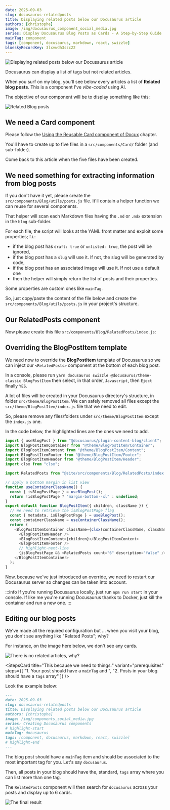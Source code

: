 ```yaml
---
date: 2025-09-03
slug: docusaurus-relatedposts
title: Displaying related posts below our Docusaurus article
authors: [christophe]
image: /img/docusaurus_component_social_media.jpg
series: Display Docusaurus Blog Posts as Cards - A Step-by-Step Guide
mainTag: component
tags: [component, docusaurus, markdown, react, swizzle]
blueskyRecordKey: 3lxvwdh3szc22
---
```


<!-- cspell:ignore relatedposts -->

![Displaying related posts below our Docusaurus article](/img/docusaurus_component_banner.jpg)

Docusaurus can display a list of tags but not related articles.

When you surf on my blog, you'll see below every articles a list of **Related blog posts**. This is a component I've *vibe-coded* using AI.

The objective of our component will be to display something like this:

![Related Blog posts](./images/related.png)

## We need a Card component

Please follow the [Using the Reusable Card component of Docux](/blog/docusaurus-cards#using-the-reusable-card-component-of-docux) chapter.

You'll have to create up to five files in a `src/components/Card/` folder (and sub-folder).

Come back to this article when the five files have been created.

## We need something for extracting information from blog posts

If you don't have it yet, please create the `src/components/Blog/utils/posts.js` file. It'll contain a helper function we can reuse for several components.

That helper will scan each Markdown files having the `.md` or `.mdx` extension in the `blog` sub-folder.

For each file, the script will looks at the YAML front matter and exploit some properties; f.i.:

* if the blog post has `draft: true` or `unlisted: true`, the post will be ignored,
* if the blog post has a `slug` will use it. If not, the slug will be generated by code,
* if the blog post has an associated image will use it. If not use a default one
* then the helper will simply return the list of posts and their properties.

Some properties are custom ones like `mainTag`.

So, just copy/paste the content of the file below and create the `src/components/Blog/utils/posts.js` in your project's structure.

<Snippet filename="src/components/Blog/utils/posts.js" source="src/components/Blog/utils/posts.js" />

## Our RelatedPosts component

Now please create this file `src/components/Blog/RelatedPosts/index.js`:

<Snippet filename="src/components/Blog/RelatedPosts/index.js" source="src/components/Blog/RelatedPosts/index.js" />

## Overriding the BlogPostItem template

We need now to override the **BlogPostItem** template of Docusaurus so we can inject our `<RelatedPosts>` component at the bottom of each blog post.

In a console, please run `yarn docusaurus swizzle @docusaurus/theme-classic BlogPostItem` then select, in that order, `Javascript`, then `Eject` finally `YES`.

A lot of files will be created in your Docusaurus directory's structure, in folder `src/theme/BlogPostItem`. We can safely removed all files except the `src/theme/BlogPostItem/index.js` file that we need to edit.

So, please remove any files/folders under `src/theme/BlogPostItem` except the `index.js` one.

In the code below, the highlighted lines are the ones we need to add.

<Snippet filename="src/theme/BlogPostItem/index.js">

```js
import { useBlogPost } from "@docusaurus/plugin-content-blog/client";
import BlogPostItemContainer from "@theme/BlogPostItem/Container";
import BlogPostItemContent from "@theme/BlogPostItem/Content";
import BlogPostItemFooter from "@theme/BlogPostItem/Footer";
import BlogPostItemHeader from "@theme/BlogPostItem/Header";
import clsx from "clsx";

import RelatedPosts from "@site/src/components/Blog/RelatedPosts/index.js";

// apply a bottom margin in list view
function useContainerClassName() {
  const { isBlogPostPage } = useBlogPost();
  return !isBlogPostPage ? "margin-bottom--xl" : undefined;
}
export default function BlogPostItem({ children, className }) {
  // We need to retrieve the isBlogPostPage flag
  const { metadata, isBlogPostPage } = useBlogPost();
  const containerClassName = useContainerClassName();
  return (
    <BlogPostItemContainer className={clsx(containerClassName, className)}>
      <BlogPostItemHeader />
      <BlogPostItemContent>{children}</BlogPostItemContent>
      <BlogPostItemFooter />
      // highlight-next-line
      {isBlogPostPage && <RelatedPosts count="6" description="false" />}
    </BlogPostItemContainer>
  );
}

```

</Snippet>

Now, because we've just introduced an override, we need to restart our Docusaurus server so changes can be taken into account.

:::info
If you're running Docusaurus locally, just run `npm run start` in your console.
If like me you're running Docusaurus thanks to Docker, just kill the container and run a new one.
:::

## Editing our blog posts

We've made all the required configuration but ... when you visit your blog, you don't see anything like "Related Posts"; why?

For instance, on the image here below, we don't see any cards.

![There is no related articles, why?](./images/no_related_articles.png)

<StepsCard
  title="This because we need to things:"
  variant="prerequisites"
  steps={[
    "1. Your post should have a `mainTag` and ",
    "2. Posts in your blog should have a `tags` array"
  ]}
/>

Look the example below:

<Snippet filename="post.md">

```markdown
---
date: 2025-09-03
slug: docusaurus-relatedposts
title: Displaying related posts below our Docusaurus article
authors: [christophe]
image: /img/components_social_media.jpg
series: Creating Docusaurus components
# highlight-start
mainTag: docusaurus
tags: [component, docusaurus, markdown, react, swizzle]
# highlight-end
---
```

</Snippet>

The blog post should have a `mainTag` item and should be associated to the most important tag for you. Let's say `docusaurus`.

Then, all posts in your blog should have the, standard, `tags` array where you can list more than one tag.

The `RelatedPosts` component will then search for `docusaurus` across your posts and display up to 6 cards.

![The final result](./images/final.png)
